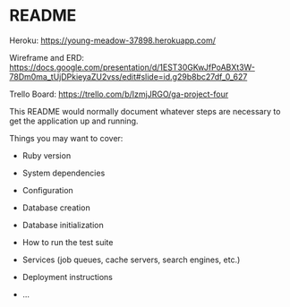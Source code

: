 # README
Heroku: https://young-meadow-37898.herokuapp.com/

Wireframe and ERD: https://docs.google.com/presentation/d/1EST30GKwJfPoABXt3W-78Dm0ma_tUjDPkieyaZU2vss/edit#slide=id.g29b8bc27df_0_627

Trello Board: https://trello.com/b/IzmjJRGO/ga-project-four


This README would normally document whatever steps are necessary to get the
application up and running.

Things you may want to cover:

* Ruby version

* System dependencies

* Configuration

* Database creation

* Database initialization

* How to run the test suite

* Services (job queues, cache servers, search engines, etc.)

* Deployment instructions

* ...
